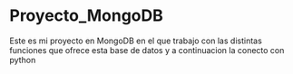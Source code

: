 # Proyecto_MongoDB
Este es mi proyecto en MongoDB en el que trabajo con las distintas funciones que ofrece esta base de datos y a continuacion la conecto con python
